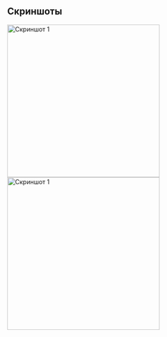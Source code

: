 ## Скриншоты
<img src="https://i.imgur.com/IDHOuVY.jpeg" alt="Скриншот 1" width="350"/>
<img src="https://i.imgur.com/RGNzI8s.jpeg" alt="Скриншот 1" width="350"/>
